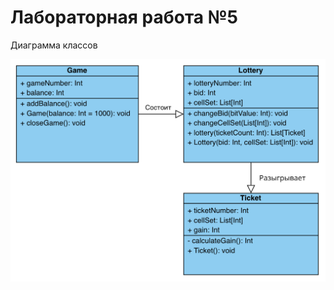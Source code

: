 # Лабораторная работа №5
Диаграмма классов

![Logo](https://github.com/imp1508/keno/blob/main/diagrams/classes.png?raw=true)